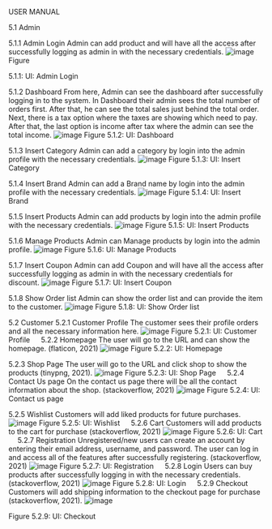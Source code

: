 USER MANUAL

5.1 Admin

5.1.1 Admin Login
Admin can add product and will have all the access after successfully logging as admin in with the necessary credentials.
![image](https://github.com/user-attachments/assets/784070b0-a43d-48a5-a7f4-f6c2f15e00bf)
Figure 

5.1.1: UI: Admin Login

5.1.2 Dashboard
From here, Admin can see the dashboard after successfully logging in to the system. In Dashboard their admin sees the total number of orders first. After that, he can see the total sales just behind the total order. Next, there is a tax option where the taxes are showing which need to pay. After that, the last option is income after tax where the admin can see the total income. 
![image](https://github.com/user-attachments/assets/b945b91b-70e0-411f-b0f8-0eaee45badbf)
Figure 5.1.2: UI: Dashboard 

5.1.3 Insert Category
Admin can add a category by login into the admin profile with the necessary credentials.
![image](https://github.com/user-attachments/assets/c1f6565b-d69a-44ca-a298-339f4ed7cb9f)
Figure 5.1.3: UI: Insert Category 

5.1.4 Insert Brand
Admin can add a Brand name by login into the admin profile with the necessary credentials.
![image](https://github.com/user-attachments/assets/dc45afdc-70ea-43e6-aad4-a964af22f896)
Figure 5.1.4: UI: Insert Brand 

5.1.5 Insert Products
Admin can add products by login into the admin profile with the necessary credentials.
![image](https://github.com/user-attachments/assets/dd53fef0-e611-487b-9c98-b837a8bf4094)
Figure 5.1.5: UI: Insert Products

5.1.6 Manage Products
Admin can Manage products by login into the admin profile.
![image](https://github.com/user-attachments/assets/7e34550b-04eb-4886-9407-cd3a0ace30b8)
Figure 5.1.6: UI: Manage Products

5.1.7 Insert Coupon 
Admin can add Coupon and will have all the access after successfully logging as admin in with the necessary credentials for discount.
![image](https://github.com/user-attachments/assets/8d3a7d26-e805-4df3-905e-49a92c46ba44)
Figure 5.1.7: UI: Insert Coupon

5.1.8 Show Order list
Admin can show the order list and can provide the item to the customer.
![image](https://github.com/user-attachments/assets/d4f1b3ca-8b9c-4087-b8be-c29d7279e0b7)
Figure 5.1.8: UI: Show Order list


5.2 Customer
5.2.1 Customer Profile
The customer sees their profile orders and all the necessary information here. 
![image](https://github.com/user-attachments/assets/c38f9f86-ca6c-4485-ba4f-54abe1a1dcdb)
Figure 5.2.1: UI: Customer Profile
 
5.2.2 Homepage
The user will go to the URL and can show the homepage. (flaticon, 2021)
![image](https://github.com/user-attachments/assets/4385a90b-e854-4767-886f-7133e5fc82c9)
Figure 5.2.2: UI: Homepage

5.2.3 Shop Page
The user will go to the URL and click shop to show the products (tinypng, 2021).
![image](https://github.com/user-attachments/assets/678b44cb-a89d-4449-838c-cff431bb3741)
Figure 5.2.3: UI: Shop Page
 
5.2.4 Contact Us page
On the contact us page there will be all the contact information about the shop. (stackoverflow, 2021)
![image](https://github.com/user-attachments/assets/70687d03-a496-4963-9bfe-cfa8e995e5ad)
Figure 5.2.4: UI: Contact us page

5.2.5 Wishlist
Customers will add liked products for future purchases. 
![image](https://github.com/user-attachments/assets/716d26f5-dfc2-4eb9-9ddf-fe6c9626bf37)
Figure 5.2.5: UI: Wishlist
 
5.2.6 Cart
Customers will add products to the cart for purchase (stackoverflow, 2021) 
![image](https://github.com/user-attachments/assets/768eba37-cfde-45ab-9236-ed5f9f395be5)
Figure 5.2.6: UI: Cart
 
5.2.7 Registration 
Unregistered/new users can create an account by entering their email address, username, and password. The user can log in and access all of the features after successfully registering. (stackoverflow, 2021)
![image](https://github.com/user-attachments/assets/bb2c7db6-d3eb-495f-baac-0939e2687de1)
Figure 5.2.7: UI: Registration
 
5.2.8 Login
Users can buy products after successfully logging in with the necessary credentials. (stackoverflow, 2021)
![image](https://github.com/user-attachments/assets/fed5ac8f-3a82-468e-b72e-f214a7e0d953)
Figure 5.2.8: UI: Login
 
5.2.9 Checkout
Customers will add shipping information to the checkout page for purchase (stackoverflow, 2021). 
![image](https://github.com/user-attachments/assets/ff4675a2-721c-4a2b-a98e-ff619353c555)

Figure 5.2.9: UI: Checkout
